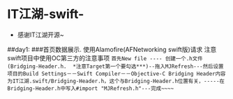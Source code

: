 # IT江湖-swift-
* 感谢IT江湖开源~




##day1: 
###首页数据展示. 使用Alamofire(AFNetworking swift版)请求 注意swift项目中使用OC第三方的注意事项 `首先New file ---- 创建一个.h文件(Bridging-Header.h.  *注意Target第一个要勾选***)--拖入MJRefresh---然后设置项目的Build Settings－－Swift Compiler－－Objective-C Bridging Header内容为IT江湖.swift/Bridging-Header.h，这个与Bridging-Header.h位置有关，-----在Bridging-Header.h中写入#import "MJRefresh.h"---完成~~~~`